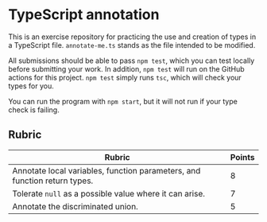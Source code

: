 # TypeScript annotation

This is an exercise repository for practicing the use and creation of types in a
TypeScript file. `annotate-me.ts` stands as the file intended to be modified.

All submissions should be able to pass `npm test`, which you can test locally
before submitting your work. In addition, `npm test` will run on the GitHub
actions for this project. `npm test` simply runs `tsc`, which will check your
types for you.

You can run the program with `npm start`, but it will not run if your type check
is failing.

## Rubric

| Rubric                                                                    | Points |
|---------------------------------------------------------------------------|--------|
| Annotate local variables, function parameters, and function return types. | 8      |
| Tolerate `null` as a possible value where it can arise.                   | 7      |
| Annotate the discriminated union.                                         | 5      |
